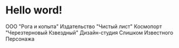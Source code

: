 # Hello word!

ООО "Рога и копыта"
Издательство "Чистый лист"
Космопорт "Черезтерновый Кзвездный"
Дизайн-студия Слишком Известного Персонажа


